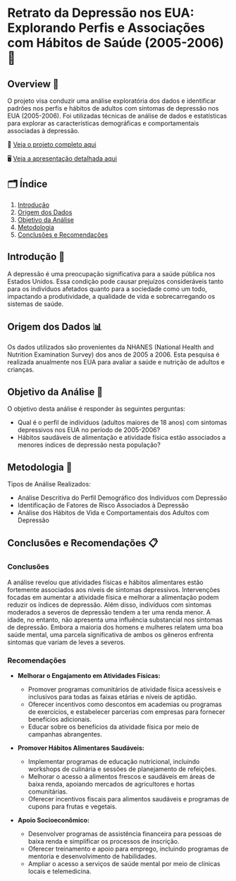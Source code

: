 # Retrato da Depressão nos EUA: Explorando Perfis e Associações com Hábitos de Saúde (2005-2006) 🧠

## Overview 📌
O projeto visa conduzir uma análise exploratória dos dados e identificar padrões nos perfis e hábitos de adultos com sintomas de depressão nos EUA (2005-2006). Foi utilizadas técnicas de análise de dados e estatísticas para explorar as características demográficas e comportamentais associadas à depressão.

📓 [Veja o projeto completo aqui](https://github.com/JosenildoJunior/DepressionAnalysis/blob/main/notebooks/Case_Depression_(NHNES).ipynb)

🖥️ [Veja a apresentação detalhada aqui](https://github.com/JosenildoJunior/DepressionAnalysis/blob/0e5a7993e01c96209696c13151c8d8d2f0c59d4a/Retrato%20da%20Depress%C3%A3o%20nos%20EUA_%20Perfil%20e%20H%C3%A1bitos%20de%20Adultos%20(2005-2006).pdf)

## 🗂️ Índice
1. [Introdução](#introdução-)
2. [Origem dos Dados](#origem-dos-dados-)
3. [Objetivo da Análise](#objetivo-da-análise-)
4. [Metodologia](#metodologia-)
5. [Conclusões e Recomendações](#conclusões-e-recomendações-)

## Introdução 📝

A depressão é uma preocupação significativa para a saúde pública nos Estados Unidos. Essa condição pode causar prejuízos consideráveis tanto para os indivíduos afetados quanto para a sociedade como um todo, impactando a produtividade, a qualidade de vida e sobrecarregando os sistemas de saúde.

## Origem dos Dados 📊

Os dados utilizados são provenientes da NHANES (National Health and Nutrition Examination Survey) dos anos de 2005 a 2006. Esta pesquisa é realizada anualmente nos EUA para avaliar a saúde e nutrição de adultos e crianças.

## Objetivo da Análise 🎯

O objetivo desta análise é responder às seguintes perguntas:
- Qual é o perfil de indivíduos (adultos maiores de 18 anos) com sintomas depressivos nos EUA no período de 2005-2006?
- Hábitos saudáveis de alimentação e atividade física estão associados a menores índices de depressão nesta população?

## Metodologia 🧪

Tipos de Análise Realizados:
- Análise Descritiva do Perfil Demográfico dos Indivíduos com Depressão
- Identificação de Fatores de Risco Associados à Depressão
- Análise dos Hábitos de Vida e Comportamentais dos Adultos com Depressão

## Conclusões e Recomendações 📋

### Conclusões

A análise revelou que atividades físicas e hábitos alimentares estão fortemente associados aos níveis de sintomas depressivos. Intervenções focadas em aumentar a atividade física e melhorar a alimentação podem reduzir os índices de depressão. Além disso, indivíduos com sintomas moderados a severos de depressão tendem a ter uma renda menor. A idade, no entanto, não apresenta uma influência substancial nos sintomas de depressão. Embora a maioria dos homens e mulheres relatem uma boa saúde mental, uma parcela significativa de ambos os gêneros enfrenta sintomas que variam de leves a severos.

### Recomendações

- **Melhorar o Engajamento em Atividades Físicas:**
  - Promover programas comunitários de atividade física acessíveis e inclusivos para todas as faixas etárias e níveis de aptidão.
  - Oferecer incentivos como descontos em academias ou programas de exercícios, e estabelecer parcerias com empresas para fornecer benefícios adicionais.
  - Educar sobre os benefícios da atividade física por meio de campanhas abrangentes.

- **Promover Hábitos Alimentares Saudáveis:**
  - Implementar programas de educação nutricional, incluindo workshops de culinária e sessões de planejamento de refeições.
  - Melhorar o acesso a alimentos frescos e saudáveis em áreas de baixa renda, apoiando mercados de agricultores e hortas comunitárias.
  - Oferecer incentivos fiscais para alimentos saudáveis e programas de cupons para frutas e vegetais.

- **Apoio Socioeconômico:**
  - Desenvolver programas de assistência financeira para pessoas de baixa renda e simplificar os processos de inscrição.
  - Oferecer treinamento e apoio para emprego, incluindo programas de mentoria e desenvolvimento de habilidades.
  - Ampliar o acesso a serviços de saúde mental por meio de clínicas locais e telemedicina.
